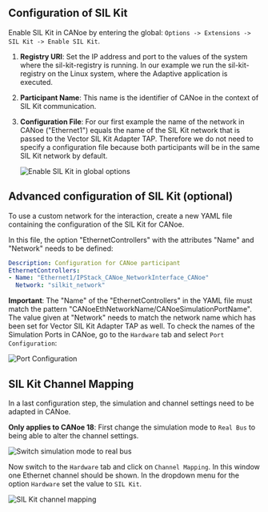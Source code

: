 ## Configuration of SIL Kit

Enable SIL Kit in CANoe by entering the global: `Options -> Extensions -> SIL Kit -> Enable SIL Kit`.

1. **Registry URI**: Set the IP address and port to the values of the system where the sil-kit-registry is running. In our example we run the sil-kit-registry on the Linux system, where the Adaptive application is executed.

2. **Participant Name**: This name is the identifier of CANoe in the context of SIL Kit communication.  

3. **Configuration File**: For our first example the name of the network in CANoe ("Ethernet1") equals the name of the SIL Kit network that is passed to the Vector SIL Kit Adapter TAP. Therefore we do not need to specify a configuration file because both participants will be in the same SIL Kit network by default.

      ![Enable SIL Kit in global options](../images/EnableSILKit.png)

## Advanced configuration of SIL Kit (optional)

To use a custom network for the interaction, create a new YAML file containing the configuration of the SIL Kit for CANoe.

In this file, the option "EthernetControllers" with the attributes "Name" and "Network" needs to be defined:

```YAML
Description: Configuration for CANoe participant
EthernetControllers:
- Name: "Ethernet1/IPStack_CANoe_NetworkInterface_CANoe"
  Network: "silkit_network"
```

**Important**: The "Name" of the "EthernetControllers" in the YAML file must match the pattern "CANoeEthNetworkName/CANoeSimulationPortName". The value given at "Network" needs to match the network name which has been set for Vector SIL Kit Adapter TAP as well. To check the names of the Simulation Ports in CANoe, go to the `Hardware` tab and select `Port Configuration`:

![Port Configuration](../images/PortConfiguration.png)

## SIL Kit Channel Mapping

In a last configuration step, the simulation and channel settings need to be adapted in CANoe. 

**Only applies to CANoe 18**: First change the simulation mode to `Real Bus` to being able to alter the channel settings.

![Switch simulation mode to real bus](../images/SwitchToRealBus.png)  

Now switch to the `Hardware` tab and click on `Channel Mapping`. In this window one Ethernet channel should be shown. In the dropdown menu for the option `Hardware` set the value to `SIL Kit`.

![SIL Kit channel mapping](../images/ChannelMapping.png)
